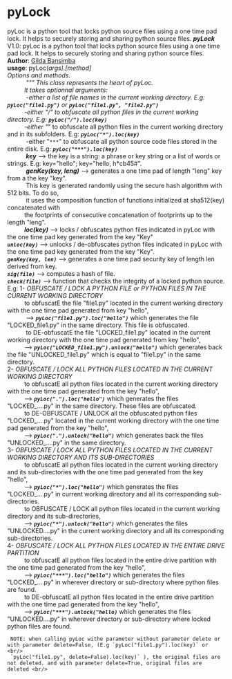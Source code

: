 # pyLock
pyLoc is a python tool that locks python source files using a one time pad lock. It helps to securely storing and sharing python source files. 
***pyLock*** V1.0: pyLoc is a python tool that locks python source files using a one time pad lock. It helps to securely storing and sharing python source files. <br/>
         **Author**: [Gilda Bansimba](https://github.com/GildaRech/GildaRech)<br/>
         **usage**: pyLoc(*args).[method] <br/>
         Options and methods. <br/>
&nbsp;&nbsp;&nbsp;&nbsp;&nbsp;&nbsp;&nbsp;&nbsp;&nbsp;&nbsp; """ This class represents the heart of pyLoc.<br/>
        &nbsp;&nbsp;&nbsp;&nbsp;&nbsp;&nbsp;&nbsp;&nbsp;&nbsp;&nbsp;It takes optionnal arguments:<br/>
       &nbsp;&nbsp;&nbsp;&nbsp;&nbsp;&nbsp;&nbsp;&nbsp;&nbsp;&nbsp; -either a list of file names in the current working directory. E.g: ***`pyLoc("file1.py")`*** or ***`pyLoc("file1.py", "file2.py")`***<br/>
        &nbsp;&nbsp;&nbsp;&nbsp;&nbsp;&nbsp;&nbsp;&nbsp;&nbsp;&nbsp;-either "/" to obfuscate all python files in the current working directory. E.g: ***`pyLoc("/").loc(key)`***<br/>
        &nbsp;&nbsp;&nbsp;&nbsp;&nbsp;&nbsp;&nbsp;&nbsp;&nbsp;&nbsp;-either "*" to obfuscate all python files in the current working directory and in its subfolders. E.g: ***`pyLoc("*").loc(key)`***<br/>
       &nbsp;&nbsp;&nbsp;&nbsp;&nbsp;&nbsp;&nbsp;&nbsp;&nbsp;&nbsp; -either "`***`" to obfuscate all python source code files stored in the entire disk. E.g: ***`pyLoc("***").loc(key)`***<br/>
       &nbsp;&nbsp;&nbsp;&nbsp;&nbsp;&nbsp;&nbsp;&nbsp;&nbsp;&nbsp; ***key*** --> the key is a string: a phrase or key string or a list of words or strings. E.g: key="hello"; key="hello, h*cb45#".<br/>
        &nbsp;&nbsp;&nbsp;&nbsp;&nbsp;&nbsp;&nbsp;&nbsp;&nbsp;&nbsp; ***genKey(key, leng)*** --> generates a one time pad of length "leng" key from a the key "key".<br/>
               &nbsp;&nbsp;&nbsp;&nbsp;&nbsp;&nbsp;&nbsp;&nbsp;&nbsp;&nbsp; This key is generated randomly using the secure hash algorithm with 512 bits. To do so, <br/>
               &nbsp;&nbsp;&nbsp;&nbsp;&nbsp;&nbsp;&nbsp;&nbsp;&nbsp;&nbsp; it uses the composition function of functions initialized at sha512(key) concatenated with <br/>
                &nbsp;&nbsp;&nbsp;&nbsp;&nbsp;&nbsp;&nbsp;&nbsp;&nbsp;&nbsp;the footprints of consecutive concatenation of footprints up to the length "leng".<br/>
        &nbsp;&nbsp;&nbsp;&nbsp;&nbsp;&nbsp;&nbsp;&nbsp;&nbsp;&nbsp;***loc(key)*** --> locks / obfuscates python files indicated in pyLoc with the one time pad key generated from
                the key "Key"<br/>
        ***`unloc(key)`***       --> unlocks / de-obfuscates python files indicated in pyLoc with the one time pad key generated
                             from the key "Key".<br/>
        ***`genKey(key, len)`*** --> generates a one time pad security key of length len derived from key.<br/>
        ***`sig(file)`***        --> computes a hash of file.<br/>
        ***`check(file)`***      --> function that checks the integrity of a locked python source.<br/>
        E.g: 1- *OBFUSCATE / LOCK A PYTHON FILE or PYTHON FILES IN THE CURRENT WORKING DIRECTORY*<br/>
                &nbsp;&nbsp;&nbsp;&nbsp;&nbsp;&nbsp;&nbsp;&nbsp;&nbsp;&nbsp;to obfuscatE the file "file1.py" located in the current working directory with the one time pad generated from key "hello",<br/>
               &nbsp;&nbsp;&nbsp;&nbsp;&nbsp;&nbsp;&nbsp;&nbsp;&nbsp;&nbsp; --> ***`pyLoc("file1.py").loc("hello")`*** which generates the file "LOCKED_file1.py" in the same directory. This file is obfuscated.<br/>
               &nbsp;&nbsp;&nbsp;&nbsp;&nbsp;&nbsp;&nbsp;&nbsp;&nbsp;&nbsp; to DE-obfuscatE the file "LOCKED_file1.py" located in the current working directory with the one time pad generated from key "hello",<br/>
                &nbsp;&nbsp;&nbsp;&nbsp;&nbsp;&nbsp;&nbsp;&nbsp;&nbsp;&nbsp;--> ***`pyLoc("LOCKED_file1.py").unlock("hello")`*** which generates back the file "UNLOCKED_file1.py" which is equal to "file1.py" in the same 
                    directory.<br/>
             2- *OBFUSCATE / LOCK ALL PYTHON FILES LOCATED IN THE CURRENT WORKING DIRECTORY*<br/>
                &nbsp;&nbsp;&nbsp;&nbsp;&nbsp;&nbsp;&nbsp;&nbsp;&nbsp;&nbsp;to obfuscatE all python files located in the current working directory with the one time pad generated from the key "hello",<br/>
                &nbsp;&nbsp;&nbsp;&nbsp;&nbsp;&nbsp;&nbsp;&nbsp;&nbsp;&nbsp;--> ***`pyLoc(".").loc("hello")`*** which generates the files "LOCKED_....py" in the same directory. These files are obfuscated.<br/>
                &nbsp;&nbsp;&nbsp;&nbsp;&nbsp;&nbsp;&nbsp;&nbsp;&nbsp;&nbsp;to DE-OBFUSCATE / UNLOCK all the obfuscated python files "LOCKED_....py" located in the current working directory with the one time pad generated from
                the key "hello", <br/>
                &nbsp;&nbsp;&nbsp;&nbsp;&nbsp;&nbsp;&nbsp;&nbsp;&nbsp;&nbsp;--> ***`pyLoc(".").unlock("hello")`*** which generates back the files "UNLOCKED_....py" in the same directory.<br/>
             3- *OBFUSCATE / LOCK ALL PYTHON FILES LOCATED IN THE CURRENT WORKING DIRECTORY AND ITS SUB-DIRECTORIES*<br/>
                &nbsp;&nbsp;&nbsp;&nbsp;&nbsp;&nbsp;&nbsp;&nbsp;&nbsp;&nbsp;to obfuscatE all python files located in the current working directory and its sub-directories with the one time pad generated from the key "hello",<br/>
                &nbsp;&nbsp;&nbsp;&nbsp;&nbsp;&nbsp;&nbsp;&nbsp;&nbsp;&nbsp;--> ***`pyLoc("*").loc("hello")`*** which generates the files "LOCKED_....py" in current working directory and all its corresponding sub-directories.<br/>
                &nbsp;&nbsp;&nbsp;&nbsp;&nbsp;&nbsp;&nbsp;&nbsp;&nbsp;&nbsp;to OBFUSCATE / LOCK all python files located in the current working directory and its sub-directories, <br/>
                &nbsp;&nbsp;&nbsp;&nbsp;&nbsp;&nbsp;&nbsp;&nbsp;&nbsp;&nbsp;--> ***`pyLoc("*").unlock("hello")`*** which generates the files "UNLOCKED....py" in the current working directory and all its corresponding sub-directories.<br/>
             4- *OBFUSCATE / LOCK ALL PYTHON FILES LOCATED IN THE ENTIRE DRIVE PARTITION*<br/>
                &nbsp;&nbsp;&nbsp;&nbsp;&nbsp;&nbsp;&nbsp;&nbsp;&nbsp;&nbsp;to obfuscatE all python files located in the entire drive partition with the one time pad generated from the key "hello",<br/>
                &nbsp;&nbsp;&nbsp;&nbsp;&nbsp;&nbsp;&nbsp;&nbsp;&nbsp;&nbsp;--> ***`pyLoc("***").loc("hello")`*** which generates the files "LOCKED_....py" in wherever directory or sub-directory where python files are found.<br/>
                &nbsp;&nbsp;&nbsp;&nbsp;&nbsp;&nbsp;&nbsp;&nbsp;&nbsp;&nbsp;to DE-obfuscatE all python files located in the entire drive partition with the one time pad generated from the key "hello",<br/>
&nbsp;&nbsp;&nbsp;&nbsp;&nbsp;&nbsp;&nbsp;&nbsp;&nbsp;&nbsp;--> ***`pyLoc("***").unlock("hello)`*** which generates the files "UNLOCKED....py" in wherever directory or sub-directory where locked python files are found.<br/>

     NOTE: when calling pyLoc withe parameter without parameter delete or with parameter delete=False, (E.g `pyLoc("file1.py").loc(key)` or <br/>
     `pyLoc("file1.py", delete=False).loc(key)` ), the original files are not deleted. and with parameter delete=True, original files are deleted <br/>

